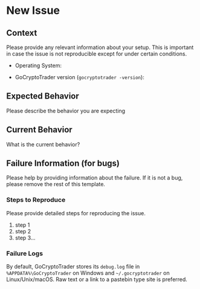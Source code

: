 # New Issue

## Context

Please provide any relevant information about your setup. This is important in case the issue is not reproducible except for under certain conditions.

* Operating System:

* GoCryptoTrader version (`gocryptotrader -version`):

## Expected Behavior

Please describe the behavior you are expecting

## Current Behavior

What is the current behavior?

## Failure Information (for bugs)

Please help by providing information about the failure. If it is not a bug, please remove the rest of this template.

### Steps to Reproduce

Please provide detailed steps for reproducing the issue.

1. step 1
2. step 2
3. step 3...

### Failure Logs

By default, GoCryptoTrader stores its `debug.log` file in `%APPDATA%\GoCryptoTrader` on Windows and `~/.gocryptotrader` on Linux/Unix/macOS. Raw text or a link to a pastebin type site is preferred.